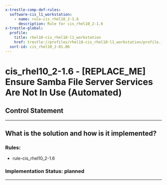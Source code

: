 ```yaml
---
x-trestle-comp-def-rules:
  software-cis_l1_workstation:
    - name: rule-cis_rhel10_2-1.6
      description: Rule for cis_rhel10_2-1.6
x-trestle-global:
  profile:
    title: rhel10-cis_rhel10-l1_workstation
    href: trestle://profiles/rhel10-cis_rhel10-l1_workstation/profile.json
  sort-id: cis_rhel10_2-01.06
---
```


# cis_rhel10_2-1.6 - \[REPLACE_ME\] Ensure Samba File Server Services Are Not In Use (Automated)

## Control Statement

______________________________________________________________________

## What is the solution and how is it implemented?

<!-- For implementation status enter one of: implemented, partial, planned, alternative, not-applicable -->

<!-- Note that the list of rules under ### Rules: is read-only and changes will not be captured after assembly to JSON -->

<!-- Add control implementation description here for control: cis_rhel10_2-1.6 -->

### Rules:

  - rule-cis_rhel10_2-1.6

### Implementation Status: planned

______________________________________________________________________
